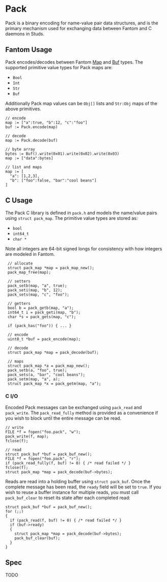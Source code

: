 # Pack

Pack is a binary encoding for name-value pair data structures, and is the
primary mechanism used for exchanging data between Fantom and C daemons in
Studs.

## Fantom Usage

[fan_map]: http://fantom.org/doc/sys/Map
[fan_buf]: http://fantom.org/doc/sys/Buf

Pack encodes/decodes between Fantom [Map][fan_map] and [Buf][fan_buf] types.
The supported primitive value types for Pack maps are:

  - `Bool`
  - `Int`
  - `Str`
  - `Buf`

Additionally Pack map values can be `Obj[]` lists and `Str:Obj` maps of the
above primitives.

    // encode
    map := ["a":true, "b":12, "c":"foo"]
    buf := Pack.encode(map)

    // decode
    map := Pack.decode(buf)

    // byte array
    bytes := Buf().write(0x01).write(0x02).write(0x03)
    map := ["data":bytes]

    // list and maps
    map := [
      "a": [1,2,3],
      "b": ["foo":false, "bar":"cool beans"]
    ]

## C Usage

The Pack C library is defined in `pack.h` and models the name/value pairs using
`struct pack_map`.  The primitive value types are stored as:

  - `bool`
  - `int64_t`
  - `char *`

Note all integers are 64-bit signed longs for consistency with how integers are
modeled in Fantom.

     // allocate
     struct pack_map *map = pack_map_new();
     pack_map_free(map);

     // setters
     pack_setb(map, "a", true);
     pack_seti(map, "b", 12);
     pack_sets(map, "c", "foo");

     // getters
     bool b = pack_getb(map, "a");
     int64_t i = pack_geti(map, "b");
     char *s = pack_gets(map, "c");

     if (pack_has("foo")) { ... }

     // encode
     uint8_t *buf = pack_encode(map);

     // decode
     struct pack_map *map = pack_decode(buf);

     // maps
     struct pack_map *a = pack_map_new();
     pack_setb(a, "foo", true);
     pack_sets(a, "bar", "cool beans");
     pack_setm(map, "a", a);
     struct pack_map *x = pack_getm(map, "a");

### C I/O

Encoded Pack messages can be exchanged using `pack_read` and `pack_write`.
The `pack_read_fully` method is provided as a convenience if you wish to block
until the entire message can be read.

    // write
    FILE *f = fopen("foo.pack", "w");
    pack_write(f, map);
    fclose(f);

    // read
    struct pack_buf *buf = pack_buf_new();
    FILE *f = fopen("foo.pack", "r");
    if (pack_read_fully(f, buf) != 0) { /* read failed */ }
    fclose(f);
    struct pack_map *map = pack_decode(buf->bytes);

Reads are read into a holding buffer using `struct pack_buf`. Once the complete
message has been read, the `ready` field will be set to `true`.  If you wish
to reuse a buffer instance for multiple reads, you must call `pack_buf_clear`
to reset its state after each completed read:

    struct pack_buf *buf = pack_buf_new();
    for (;;)
    {
      if (pack_read(f, buf) != 0) { /* read failed */ }
      if (buf->ready)
      {
        struct pack_map *map = pack_decode(buf->bytes);
        pack_buf_clear(buf);
      }
    }

## Spec

TODO